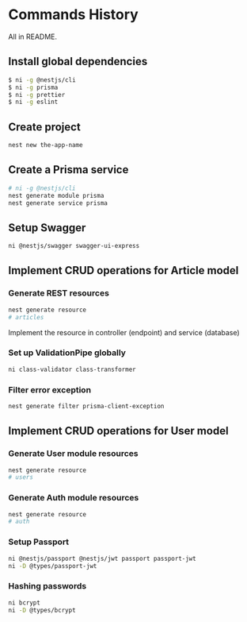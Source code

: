 # Commands History

All in README.

## Install global dependencies

```sh
$ ni -g @nestjs/cli
$ ni -g prisma
$ ni -g prettier
$ ni -g eslint
```

## Create project

```sh
nest new the-app-name
```

## Create a Prisma service

```sh
# ni -g @nestjs/cli
nest generate module prisma
nest generate service prisma
```

## Setup Swagger

```sh
ni @nestjs/swagger swagger-ui-express
```

## Implement CRUD operations for Article model

### Generate REST resources

```sh
nest generate resource
# articles
```

Implement the resource in controller (endpoint) and service (database)

### Set up ValidationPipe globally

```sh
ni class-validator class-transformer
```

### Filter error exception

```sh
nest generate filter prisma-client-exception
```

## Implement CRUD operations for User model

### Generate User module resources

```sh
nest generate resource
# users
```

### Generate Auth module resources

```sh
nest generate resource
# auth
```

### Setup Passport

```sh
ni @nestjs/passport @nestjs/jwt passport passport-jwt
ni -D @types/passport-jwt
```

### Hashing passwords

```sh
ni bcrypt
ni -D @types/bcrypt
```

